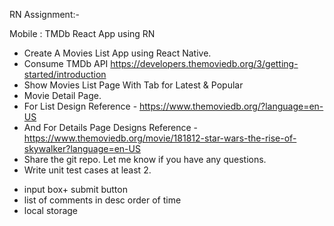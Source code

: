 RN Assignment:-

Mobile : TMDb React App using RN

-   Create A Movies List App using React Native.
-   Consume TMDb API https://developers.themoviedb.org/3/getting-started/introduction
-   Show Movies List Page With Tab for Latest & Popular
-   Movie Detail Page.
-   For List Design Reference - https://www.themoviedb.org/?language=en-US
-   And For Details Page Designs Reference - https://www.themoviedb.org/movie/181812-star-wars-the-rise-of-skywalker?language=en-US
-   Share the git repo. Let me know if you have any questions.
-   Write unit test cases at least 2.

<!-- comment feature on single movie screen -->

-   input box+ submit button
-   list of comments in desc order of time
-   local storage
